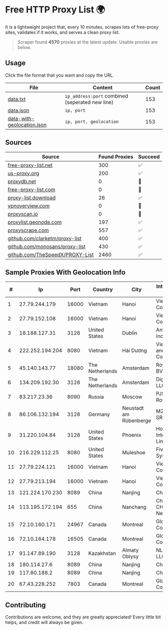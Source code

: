 
# Free HTTP Proxy List 🌍

It is a lightweight project that, every 10 minutes, scrapes lots of free-proxy sites, validates if it works, and serves a clean proxy list.


> Scraper found **4570** proxies at the latest update. Usable proxies are below.

## Usage

Click the file format that you want and copy the URL.


|File|Content|Count|
|----|-------|-----|
|[data.txt](https://raw.githubusercontent.com/themiralay/Proxy-List-World/master/data.txt)|`ip_address:port` combined (seperated new line)|153|
|[data.json](https://raw.githubusercontent.com/themiralay/Proxy-List-World/master/data.json)|`ip, port`|153|
|[data-with-geolocation.json](https://raw.githubusercontent.com/themiralay/Proxy-List-World/master/data-with-geolocation.json)|`ip, port, geolocation`|153|

## Sources

|Source|Found Proxies|Succeed|
|------|-------------|-------|
|[free-proxy-list.net](https://free-proxy-list.net)|300|✅|
|[us-proxy.org](https://www.us-proxy.org)|200|✅|
|[proxydb.net](http://proxydb.net)|0|🚫|
|[free-proxy-list.com](https://free-proxy-list.com/?page=&port=&type%5B%5D=http&type%5B%5D=https&up_time=0&search=Search)|0|🚫|
|[proxy-list.download](https://www.proxy-list.download/HTTP)|26|✅|
|[vpnoverview.com](https://vpnoverview.com/privacy/anonymous-browsing/free-proxy-servers)|0|🚫|
|[proxyscan.io](https://www.proxyscan.io)|0|🚫|
|[proxylist.geonode.com](https://proxylist.geonode.com/api/proxy-list?limit=300&page=1&sort_by=lastChecked&sort_type=desc&protocols=http,https)|197|✅|
|[proxyscrape.com](https://api.proxyscrape.com/v2/?request=displayproxies&protocol=http&timeout=10000&country=all&ssl=all&anonymity=all)|557|✅|
|[github.com/clarketm/proxy-list](https://raw.githubusercontent.com/clarketm/proxy-list/master/proxy-list-raw.txt)|400|✅|
|[github.com/monosans/proxy-list](https://raw.githubusercontent.com/monosans/proxy-list/main/proxies/http.txt)|430|✅|
|[github.com/TheSpeedX/PROXY-List](https://raw.githubusercontent.com/TheSpeedX/PROXY-List/master/http.txt)|2460|✅|


## Sample Proxies With Geolocation Info

|#|Ip|Port|Country|City|Internet Service Provider|
|-|--|----|-------|----|-------------------------|
|1|27.79.244.179|16000|Vietnam|Hanoi|Viettel Corporation|
|2|27.79.152.108|16000|Vietnam|Hanoi|Viettel Corporation|
|3|18.188.127.31|3128|United States|Dublin|Amazon.com, Inc.|
|4|222.252.194.204|8080|Vietnam|Hải Dương|VietNam Post and Telecom Corporation|
|5|45.140.143.77|18080|The Netherlands|Amsterdam|RoyaleHosting BV|
|6|134.209.192.30|3128|The Netherlands|Amsterdam|DigitalOcean, LLC|
|7|83.217.23.36|8090|Russia|Moscow|PJSC Rostelecom|
|8|86.106.132.194|3128|Germany|Neustadt am Rübenberge|M247 Europe SRL|
|9|31.220.104.84|3128|United States|Phoenix|Hostinger International Limited|
|10|216.229.112.25|8080|United States|Muleshoe|Five Area Systems, LLC|
|11|27.79.224.121|16000|Vietnam|Hanoi|Viettel Corporation|
|12|27.79.213.194|16000|Vietnam|Hanoi|Viettel Corporation|
|13|121.224.170.230|8089|China|Nanjing|China Telecom|
|14|113.195.172.194|655|China|Nanchang|China Unicom CHINA169 Network|
|15|72.10.160.171|24967|Canada|Montreal|GloboTech Communications|
|16|72.10.164.178|16505|Canada|Montreal|GloboTech Communications|
|17|91.147.89.190|3128|Kazakhstan|Almaty Oblysy|NLS Kazakhstan LLC|
|18|180.114.27.6|8089|China|Nanjing|Chinanet|
|19|117.80.188.2|8089|China|Nanjing|China Telecom|
|20|67.43.228.252|7803|Canada|Montreal|GloboTech Communications|



## Contributing

Contributions are welcome, and they are greatly appreciated! Every
little bit helps, and credit will always be given.

